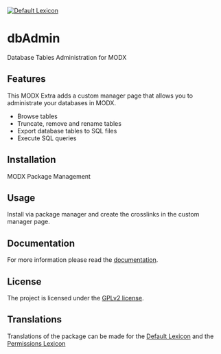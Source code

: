 [![Default Lexicon](https://hosted.weblate.org/widgets/modx-extras/-/modx-crosslinks-standard/svg-badge.svg)](https://hosted.weblate.org/projects/modx-extras/modx-crosslinks-standard/)

# dbAdmin

Database Tables Administration for MODX

## Features

This MODX Extra adds a custom manager page that allows you to administrate your
databases in MODX.

- Browse tables
- Truncate, remove and rename tables
- Export database tables to SQL files
- Execute SQL queries

## Installation

MODX Package Management

## Usage

Install via package manager and create the crosslinks in the custom manager page.

## Documentation

For more information please read the [documentation](https://sergant210.github.io/dbAdmin/).

## License

The project is licensed under the [GPLv2 license](https://github.com/sergant210/dbAdmin/blob/master/core/components/dbadmin/docs/license.md).

## Translations

Translations of the package can be made for the [Default Lexicon](https://hosted.weblate.org/projects/modx-extras/modx-dbadmin-standard/) and the [Permissions Lexicon](https://hosted.weblate.org/projects/modx-extras/modx-dbadmin-permissions/)

